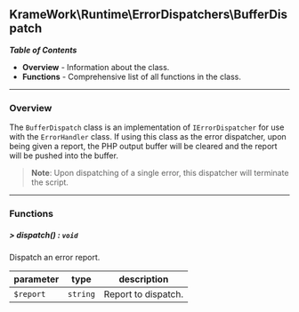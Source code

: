 ## KrameWork\Runtime\ErrorDispatchers\BufferDispatch

***Table of Contents***
* **Overview** - Information about the class.
* **Functions** - Comprehensive list of all functions in the class.

___
### Overview
The `BufferDispatch` class is an implementation of `IErrorDispatcher` for use with the `ErrorHandler` class. If using this class as the error dispatcher, upon being given a report, the PHP output buffer will be cleared and the report will be pushed into the buffer.

> **Note**: Upon dispatching of a single error, this dispatcher will terminate the script.

___
### Functions
##### > dispatch() : `void`
Dispatch an error report.

parameter | type | description
--- | --- | ---
`$report` | `string` | Report to dispatch.